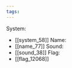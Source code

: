 ```yaml
---
tags:
---
```

System:
- [[system_58]]
Name:
- [[name_77]]
Sound:
- [[sound_38]]
Flag:
- [[flag_12068]]
